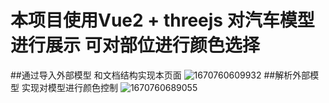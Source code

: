 # 本项目使用Vue2 + threejs 对汽车模型进行展示 可对部位进行颜色选择
##通过导入外部模型 和文档结构实现本页面
![1670760609932](https://user-images.githubusercontent.com/101321825/206902734-19372145-9022-4144-8f37-b6d03ffe97d1.png)
##解析外部模型 实现对模型进行颜色控制
![1670760689055](https://user-images.githubusercontent.com/101321825/206902791-bb9d347c-43e2-4dbe-aafd-5fe5a63b4280.png)
